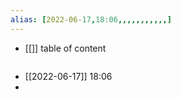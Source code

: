 ```yaml
---
alias: [2022-06-17,18:06,,,,,,,,,,,]
---
```

- [[]]
table of content
```toc
```

- [[2022-06-17]] 18:06
- 